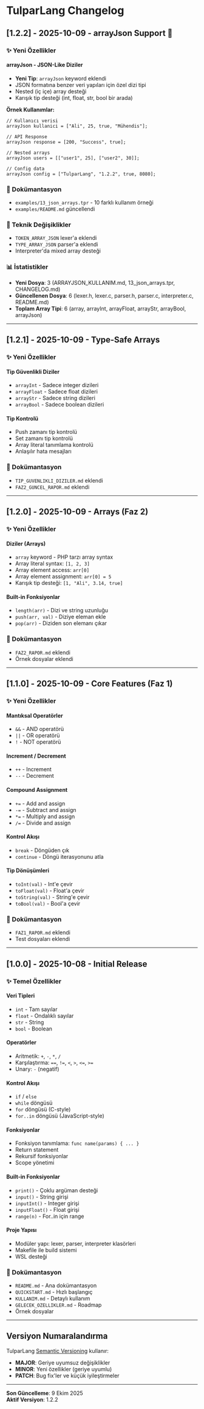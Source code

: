# TulparLang Changelog

## [1.2.2] - 2025-10-09 - arrayJson Support 🎉

### ✨ Yeni Özellikler

#### arrayJson - JSON-Like Diziler
- **Yeni Tip**: `arrayJson` keyword eklendi
- JSON formatına benzer veri yapıları için özel dizi tipi
- Nested (iç içe) array desteği
- Karışık tip desteği (int, float, str, bool bir arada)

**Örnek Kullanımlar:**
```tulpar
// Kullanıcı verisi
arrayJson kullanici = ["Ali", 25, true, "Mühendis"];

// API Response
arrayJson response = [200, "Success", true];

// Nested arrays
arrayJson users = [["user1", 25], ["user2", 30]];

// Config data
arrayJson config = ["TulparLang", "1.2.2", true, 8080];
```

### 📝 Dokümantasyon
- `examples/13_json_arrays.tpr` - 10 farklı kullanım örneği
- `examples/README.md` güncellendi

### 🔧 Teknik Değişiklikler
- `TOKEN_ARRAY_JSON` lexer'a eklendi
- `TYPE_ARRAY_JSON` parser'a eklendi
- Interpreter'da mixed array desteği

### 📊 İstatistikler
- **Yeni Dosya**: 3 (ARRAYJSON_KULLANIM.md, 13_json_arrays.tpr, CHANGELOG.md)
- **Güncellenen Dosya**: 6 (lexer.h, lexer.c, parser.h, parser.c, interpreter.c, README.md)
- **Toplam Array Tipi**: 6 (array, arrayInt, arrayFloat, arrayStr, arrayBool, arrayJson)

---

## [1.2.1] - 2025-10-09 - Type-Safe Arrays

### ✨ Yeni Özellikler

#### Tip Güvenlikli Diziler
- `arrayInt` - Sadece integer dizileri
- `arrayFloat` - Sadece float dizileri
- `arrayStr` - Sadece string dizileri
- `arrayBool` - Sadece boolean dizileri

#### Tip Kontrolü
- Push zamanı tip kontrolü
- Set zamanı tip kontrolü
- Array literal tanımlama kontrolü
- Anlaşılır hata mesajları

### 📝 Dokümantasyon
- `TIP_GUVENLIKLI_DIZILER.md` eklendi
- `FAZ2_GUNCEL_RAPOR.md` eklendi

---

## [1.2.0] - 2025-10-09 - Arrays (Faz 2)

### ✨ Yeni Özellikler

#### Diziler (Arrays)
- `array` keyword - PHP tarzı array syntax
- Array literal syntax: `[1, 2, 3]`
- Array element access: `arr[0]`
- Array element assignment: `arr[0] = 5`
- Karışık tip desteği: `[1, "Ali", 3.14, true]`

#### Built-in Fonksiyonlar
- `length(arr)` - Dizi ve string uzunluğu
- `push(arr, val)` - Diziye eleman ekle
- `pop(arr)` - Diziden son elemanı çıkar

### 📝 Dokümantasyon
- `FAZ2_RAPOR.md` eklendi
- Örnek dosyalar eklendi

---

## [1.1.0] - 2025-10-09 - Core Features (Faz 1)

### ✨ Yeni Özellikler

#### Mantıksal Operatörler
- `&&` - AND operatörü
- `||` - OR operatörü
- `!` - NOT operatörü

#### Increment / Decrement
- `++` - Increment
- `--` - Decrement

#### Compound Assignment
- `+=` - Add and assign
- `-=` - Subtract and assign
- `*=` - Multiply and assign
- `/=` - Divide and assign

#### Kontrol Akışı
- `break` - Döngüden çık
- `continue` - Döngü iterasyonunu atla

#### Tip Dönüşümleri
- `toInt(val)` - Int'e çevir
- `toFloat(val)` - Float'a çevir
- `toString(val)` - String'e çevir
- `toBool(val)` - Bool'a çevir

### 📝 Dokümantasyon
- `FAZ1_RAPOR.md` eklendi
- Test dosyaları eklendi

---

## [1.0.0] - 2025-10-08 - Initial Release

### ✨ Temel Özellikler

#### Veri Tipleri
- `int` - Tam sayılar
- `float` - Ondalıklı sayılar
- `str` - String
- `bool` - Boolean

#### Operatörler
- Aritmetik: `+`, `-`, `*`, `/`
- Karşılaştırma: `==`, `!=`, `<`, `>`, `<=`, `>=`
- Unary: `-` (negatif)

#### Kontrol Akışı
- `if` / `else`
- `while` döngüsü
- `for` döngüsü (C-style)
- `for..in` döngüsü (JavaScript-style)

#### Fonksiyonlar
- Fonksiyon tanımlama: `func name(params) { ... }`
- Return statement
- Rekursif fonksiyonlar
- Scope yönetimi

#### Built-in Fonksiyonlar
- `print()` - Çoklu argüman desteği
- `input()` - String girişi
- `inputInt()` - Integer girişi
- `inputFloat()` - Float girişi
- `range(n)` - For..in için range

#### Proje Yapısı
- Modüler yapı: lexer, parser, interpreter klasörleri
- Makefile ile build sistemi
- WSL desteği

### 📝 Dokümantasyon
- `README.md` - Ana dokümantasyon
- `QUICKSTART.md` - Hızlı başlangıç
- `KULLANIM.md` - Detaylı kullanım
- `GELECEK_OZELLIKLER.md` - Roadmap
- Örnek dosyalar

---

## Versiyon Numaralandırma

TulparLang [Semantic Versioning](https://semver.org/) kullanır:
- **MAJOR**: Geriye uyumsuz değişiklikler
- **MINOR**: Yeni özellikler (geriye uyumlu)
- **PATCH**: Bug fix'ler ve küçük iyileştirmeler

---

**Son Güncelleme**: 9 Ekim 2025  
**Aktif Versiyon**: 1.2.2

